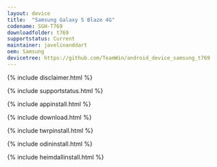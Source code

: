 ```yaml
---
layout: device
title:  "Samsung Galaxy S Blaze 4G"
codename: SGH-T769
downloadfolder: t769
supportstatus: Current
maintainer: javelinanddart
oem: Samsung
devicetree: https://github.com/TeamWin/android_device_samsung_t769
---
```


{% include disclaimer.html %}

{% include supportstatus.html %}

{% include appinstall.html %}

{% include download.html %}

{% include twrpinstall.html %}

{% include odininstall.html %}

{% include heimdallinstall.html %}
